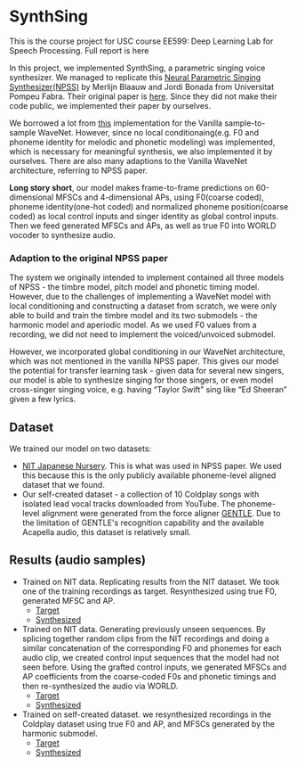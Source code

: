 # SynthSing
This is the course project for USC course EE599: Deep Learning Lab for Speech Processing. Full report is here

In this project, we implemented SynthSing, a parametric singing voice synthesizer. We managed to replicate this [Neural Parametric Singing Synthesizer(NPSS)](https://www.dtic.upf.edu/~mblaauw/NPSS/) by Merlijn Blaauw and Jordi Bonada from Universitat Pompeu Fabra. Their original paper is [here](https://www.mdpi.com/2076-3417/7/12/1313). Since they did not make their code public, we implemented their paper by ourselves. 

We borrowed a lot from [this](https://github.com/ibab/tensorflow-wavenet) implementation for the Vanilla sample-to-sample WaveNet. However, since no local conditionaing(e.g. F0 and phoneme identity for melodic and phonetic modeling) was implemented, which is necessary for meaningful synthesis, we also implemented it by ourselves. There are also many adaptions to the Vanilla WaveNet architecture, referring to NPSS paper.

**Long story short**, our model makes frame-to-frame predictions on 60-dimensional MFSCs and 4-dimensional APs, using F0(coarse coded), phoneme identity(one-hot coded) and normalized phoneme position(coarse coded) as local control inputs and singer identity as global control inputs. Then we feed generated MFSCs and APs, as well as true F0 into WORLD vocoder to synthesize audio.

### Adaption to the original NPSS paper
The system we originally intended to implement contained all three models of NPSS - the timbre model, pitch model and phonetic timing model. However, due to the challenges of implementing a WaveNet model with local conditioning and constructing a dataset from scratch, we were only able to build and train the timbre model and its two submodels - the harmonic model and aperiodic model. As we used F0 values from a recording, we did not need to implement the voiced/unvoiced submodel.

However, we incorporated global conditioning in our WaveNet architecture, which was not mentioned in the vanilla NPSS paper. This gives our model the potential for transfer learning task - given data for several new singers, our model is able to synthesize singing for those singers, or even model cross-singer singing voice, e.g. having “Taylor Swift” sing like “Ed Sheeran” given a few lyrics.

## Dataset
We trained our model on two datasets: 
- [NIT Japanese Nursery](http://hts.sp.nitech.ac.jp/archives/2.3/HTS-demo_NIT-SONG070-F001.tar.bz2). This is what was used in NPSS paper. We used this because this is the only publicly available phoneme-level aligned dataset that we found.
- Our self-created dataset - a collection of 10 Coldplay songs with isolated lead vocal tracks downloaded from YouTube. The phoneme-level alignment were generated from the force aligner [GENTLE](https://github.com/lowerquality/gentle). Due to the limitation of GENTLE's recognition capability and the available Acapella audio, this dataset is relatively small.

## Results (audio samples)
- Trained on NIT data. Replicating results from the NIT dataset. We took one of the training recordings as target. Resynthesized using true F0, generated MFSC and AP.
  - [Target](https://soundcloud.com/mu-yang-974011976/hit-004_orignal?in=mu-yang-974011976/sets/results-for-synthsing)
  - [Synthesized](https://soundcloud.com/mu-yang-974011976/hit_004_synthesized?in=mu-yang-974011976/sets/results-for-synthsing)
- Trained on NIT data. Generating previously unseen sequences. By splicing together random clips from the NIT recordings and doing a similar concatenation of the corresponding F0 and phonemes for each audio clip, we created control input sequences that the model had not seen before. Using the grafted control inputs, we generated MFSCs and AP coefficients from the coarse-coded F0s and phonetic timings and then re-synthesized the audio via WORLD.
  - [Target](https://soundcloud.com/mu-yang-974011976/hit_scramble_original?in=mu-yang-974011976/sets/results-for-synthsing)
  - [Synthesized](https://soundcloud.com/mu-yang-974011976/hit_scramble_synthesized?in=mu-yang-974011976/sets/results-for-synthsing)
- Trained on self-created dataset. we resynthesized recordings in the Coldplay dataset using true F0 and AP, and MFSCs generated by the harmonic submodel.
  - [Target](https://soundcloud.com/mu-yang-974011976/coldplay-song02-01-007?in=mu-yang-974011976/sets/results-for-synthsing)
  - [Synthesized](https://soundcloud.com/mu-yang-974011976/coldplay_007_synthesized?in=mu-yang-974011976/sets/results-for-synthsing)
